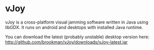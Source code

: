 vJoy
====

vJoy is a cross-platform visual jamming software written in Java using libGDX.
It runs on android and desktops with installed Java runtime.

You can download the latest (probably unstable) desktop version here:
http://github.com/brookman/vJoy/downloads/vJoy-latest.jar
